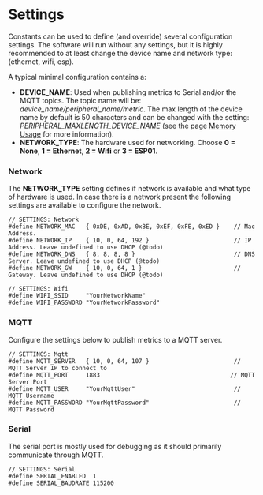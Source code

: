 # Settings
Constants can be used to define (and override) several configuration settings.
The software will run without any settings, but it is highly recommended to at
least change the device name and network type: (ethernet, wifi, esp).

A typical minimal configuration contains a:
* **DEVICE_NAME**: Used when publishing metrics to Serial and/or the MQTT
  topics. The topic name will be: *device_name/peripheral_name/metric*.
  The max length of the device name by default is 50 characters and can be
  changed with the setting: *PERIPHERAL_MAXLENGTH_DEVICE_NAME* (see the
  page [Memory Usage](/2.documentation/memory-usage.html) for more
  information).
* **NETWORK_TYPE**: The hardware used for networking. Choose **0 = None**,
  **1 = Ethernet**, **2 = Wifi** or **3 = ESP01**. 

### Network
The **NETWORK_TYPE** setting defines if network is available and what type of
hardware is used. In case there is a network present the following settings are
available to configure the network.
```
// SETTINGS: Network
#define NETWORK_MAC   { 0xDE, 0xAD, 0xBE, 0xEF, 0xFE, 0xED }    // Mac Address.
#define NETWORK_IP    { 10, 0, 64, 192 }                        // IP Address. Leave undefined to use DHCP (@todo)
#define NETWORK_DNS   { 8, 8, 8, 8 }                            // DNS Server. Leave undefined to use DHCP (@todo)
#define NETWORK_GW    { 10, 0, 64, 1 }                          // Gateway. Leave undefined to use DHCP (@todo)

// SETTINGS: Wifi
#define WIFI_SSID     "YourNetworkName"
#define WIFI_PASSWORD "YourNetworkPassword"
```

### MQTT
Configure the settings below to publish metrics to a MQTT server. 
```
// SETTINGS: Mqtt
#define MQTT_SERVER   { 10, 0, 64, 107 }                        // MQTT Server IP to connect to
#define MQTT_PORT     1883                                     // MQTT Server Port
#define MQTT_USER     "YourMqttUser"                            // MQTT Username
#define MQTT_PASSWORD "YourMqttPassword"                        // MQTT Password
```

### Serial
The serial port is mostly used for debugging as it should primarily communicate
through MQTT.
```
// SETTINGS: Serial
#define SERIAL_ENABLED  1
#define SERIAL_BAUDRATE 115200
```
